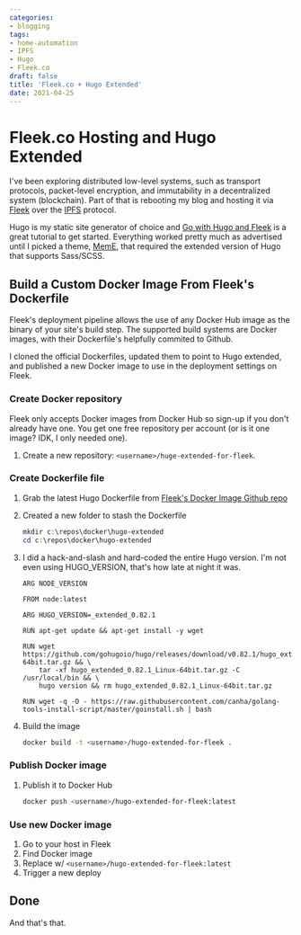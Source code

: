 ```yaml
---
categories:
- blogging
tags:
- home-automation
- IPFS
- Hugo
- Fleek.co
draft: false
title: 'Fleek.co + Hugo Extended'
date: 2021-04-25
---
```


# Fleek.co Hosting and Hugo Extended

I've been exploring distributed low-level systems, such as transport protocols, packet-level encryption, and immutability in a decentralized system (blockchain). Part of that is rebooting my blog and hosting it via [Fleek](https://fleek.co/) over the [IPFS](https://ipfs.io/) protocol.

Hugo is my static site generator of choice and [Go with Hugo and Fleek](https://blog.fleek.co/posts/go-with-hugo-and-fleek) is a great tutorial to get started. Everything worked pretty much as advertised until I picked a theme, [MemE](https://themes.gohugo.io/hugo-theme-meme/), that required the extended version of Hugo that supports Sass/SCSS.

## Build a Custom Docker Image From Fleek's Dockerfile

Fleek's deployment pipeline allows the use of any Docker Hub image as the binary of your site's build step. The supported build systems are Docker images, with their Dockerfile's helpfully commited to Github.

I cloned the official Dockerfiles, updated them to point to Hugo extended, and published a new Docker image to use in the deployment settings on Fleek.

### Create Docker repository

Fleek only accepts Docker images from Docker Hub so sign-up if you don't already have one. You get one free repository per account (or is it one image? IDK, I only needed one).

1. Create a new repository: `<username>/huge-extended-for-fleek`.

### Create Dockerfile file

1. Grab the latest Hugo Dockerfile from [Fleek's Docker Image Github repo](https://github.com/FleekHQ/site-builder-docker-images)

1. Created a new folder to stash the Dockerfile

   ```powershell
   mkdir c:\repos\docker\hugo-extended
   cd c:\repos\docker\hugo-extended
   ```

1. I did a hack-and-slash and hard-coded the entire Hugo version. I'm not even using HUGO_VERSION, that's how late at night it was.

   ```docker
   ARG NODE_VERSION

   FROM node:latest

   ARG HUGO_VERSION=_extended_0.82.1

   RUN apt-get update && apt-get install -y wget

   RUN wget https://github.com/gohugoio/hugo/releases/download/v0.82.1/hugo_extended_0.82.1_Linux-64bit.tar.gz && \
       tar -xf hugo_extended_0.82.1_Linux-64bit.tar.gz -C /usr/local/bin && \
       hugo version && rm hugo_extended_0.82.1_Linux-64bit.tar.gz

   RUN wget -q -O - https://raw.githubusercontent.com/canha/golang-tools-install-script/master/goinstall.sh | bash
   ```

1. Build the image

   ```bash
   docker build -t <username>/hugo-extended-for-fleek .
   ```

### Publish Docker image

1. Publish it to Docker Hub

   ```bash
   docker push <username>/hugo-extended-for-fleek:latest
   ```

### Use new Docker image

1. Go to your host in Fleek
1. Find Docker image
1. Replace w/ `<username>/hugo-extended-for-fleek:latest`
1. Trigger a new deploy

## Done

And that's that.
